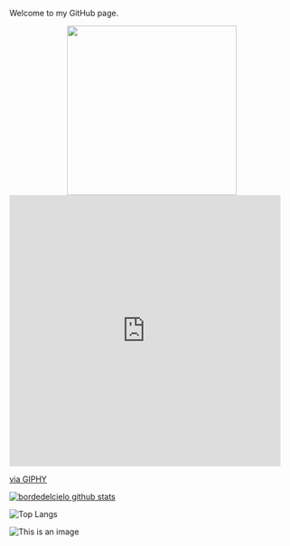 Welcome to my GitHub page.

<div id="header" align="center">
  <img src="https://giphy.com/stickers/FNBO-covid-wfh-workfromhome-KZ4vcCsB00OfUICNve" width="300"/>
</div>

<iframe src="https://giphy.com/embed/mAZf4H4Pi0wwlj3ZAw" width="480" height="480" frameBorder="0" class="giphy-embed" allowFullScreen></iframe><p><a href="https://giphy.com/gifs/computer-cloud-wifi-mAZf4H4Pi0wwlj3ZAw">via GIPHY</a></p>

[![bordedelcielo github stats](https://github-readme-stats.vercel.app/api?username=bordedelcielo)](https://github.com/bordedelcielo/github-readme-stats)

![Top Langs](https://github-readme-stats.vercel.app/api/top-langs/?username=bordedelcielo&hide=Jupyter+Notebook&theme=tokyonight)

![This is an image](https://www.codewars.com/users/bordedelcielo/badges/large)
